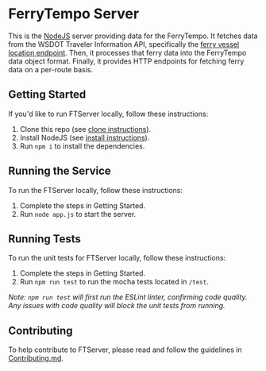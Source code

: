 # FerryTempo Server

This is the [NodeJS](https://nodejs.org/) server providing data for the FerryTempo.  It fetches data from the WSDOT Traveler Information API, specifically the [ferry vessel location endpoint](https://www.wsdot.wa.gov/ferries/api/vessels/rest/help/operations/GetAllVesselLocations).  Then, it processes that ferry data into the FerryTempo data object format.  Finally, it provides HTTP endpoints for fetching ferry data on a per-route basis.

## Getting Started
If you'd like to run FTServer locally, follow these instructions:

1. Clone this repo (see [clone instructions](https://docs.github.com/en/repositories/creating-and-managing-repositories/cloning-a-repository)).
2. Install NodeJS (see [install instructions](https://nodejs.org)).
3. Run `npm i` to install the dependencies.

## Running the Service
To run the FTServer locally, follow these instructions:
1. Complete the steps in Getting Started.
2. Run `node app.js` to start the server.


## Running Tests
To run the unit tests for FTServer locally, follow these instructions:
1. Complete the steps in Getting Started.
2. Run `npm run test` to run the mocha tests located in `/test`.

_Note: `npm run test` will first run the ESLint linter, confirming code quality.  Any issues with code quality will block the unit tests from running._

## Contributing
To help contribute to FTServer, please read and follow the guidelines in [Contributing.md](./docs/Contributing.md).
